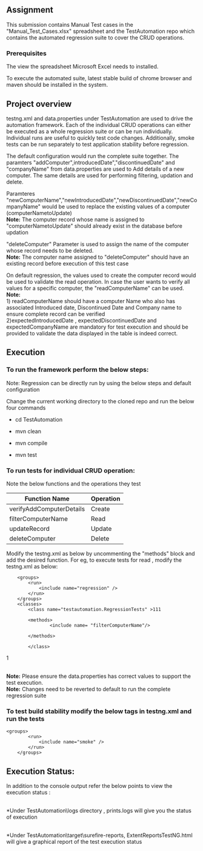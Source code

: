 ## Assignment

This submission contains Manual Test cases in the "Manual_Test_Cases.xlsx" spreadsheet and the TestAutomation repo which contains the automated regression suite to cover the CRUD operations.

### Prerequisites
The view the spreadsheet Microsoft Excel needs to installed. 

To execute the automated suite, latest stable build of chrome browser and maven should be installed in the system.

## Project overview

testng.xml and data.properties under TestAutomation are used to drive the automation framework.
Each of the individual CRUD operations can either be executed as a whole regression suite or can be run individually. Individual runs are useful to quickly test code changes.
Additionally, smoke tests can be run separately to test application stability before regression.

The default configuration  would run the complete suite together.
The paramters "addComputer",introducedDate","discontinuedDate" and "companyName" from data.properties are used to Add details of a new computer. The same details are used for performing filtering, updation and delete.

Paramteres "newComputerName","newIntroducedDate","newDiscontinuedDate","newCompanyName" would be used to replace the existing values of a computer (computerNametoUpdate)
<br />**Note:** The computer record whose name is assigned to "computerNametoUpdate" should already exist in the database before updation


"deleteComputer" Parameter is used to assign the name of the computer whose record needs to be deleted.<br />**Note:** The computer name assigned to "deleteComputer" should have an existing record before execution of this test case

On default regression, the values used to create the computer record would be used to validate the read operation. 
In case the user wants to verify all values for a specific computer, the "readComputerName" can be used. 
<br />**Note:** 
<br />1) readComputerName should have a computer Name who also has associated Introduced date, Discontinued Date and Company name to ensure complete record can be verified
<br />2)expectedIntroducedDate , expectedDiscontinuedDate and expectedCompanyName are mandatory for test execution and  should be provided to validate the data displayed in the table is indeed correct.


## Execution

### To run the framework perform the below steps:

Note: Regression can be directly run by using the below steps and default configuration

Change the current working directory to the cloned repo and run the below four commands
* cd TestAutomation

* mvn clean

* mvn compile

* mvn test


### To run tests for individual CRUD operation:

Note the below functions and the operations they test

| Function Name  | Operation |
| ------------- | ------------- |
| verifyAddComputerDetails| Create |
| filterComputerName| Read  |
| updateRecord  | Update |
| deleteComputer | Delete  |


Modify the testng.xml as below by uncommenting the "methods" block and add the desired function. For eg, to execute tests for read , modify the testng.xml  as below:

<test name=" CRUD operations Regression Tests ">
	
		<groups>
			<run>
				<include name="regression" />
			</run>
		</groups>
		<classes>
			<class name="testautomation.RegressionTests" >111

			<methods>
					<include name= "filterComputerName"/>
					
			</methods>		
			
			</class>
1
		</classes>
	




<br />**Note:** Please ensure the data.properties has correct values to support the test execution. 
<br />**Note:** Changes need to be reverted to default to run the complete regression suite

### To test build stability modify the below tags in testng.xml and run the tests

	<groups>
			<run>
				<include name="smoke" />
			</run>
		</groups>



## Execution Status:
In addition to the console output refer the below points to view the execution status :

<br /> *Under TestAutomation\logs directory , prints.logs will give you the status of execution 

<br /> *Under TestAutomation\target\surefire-reports, ExtentReportsTestNG.html will give a graphical report of the test execution status 






